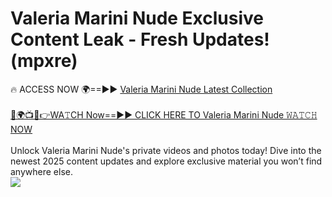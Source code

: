 # Valeria Marini Nude Exclusive Content Leak - Fresh Updates! (mpxre)

🔥 ACCESS NOW 🌍==►► <a href="https://tinyurl.com/2mz8nhtm" rel="nofollow">Valeria Marini Nude Latest Collection</a>
<br><br>
[🔴🌍📺📱👉WA𝚃CH Now==►► CLICK HERE TO Valeria Marini Nude 𝚆𝙰𝚃𝙲𝙷 NOW](https://tinyurl.com/2mz8nhtm)
<br><br>
Unlock Valeria Marini Nude's private videos and photos today! Dive into the newest 2025 content updates and explore exclusive material you won’t find anywhere else.
<br>
<a href="https://tinyurl.com/2mz8nhtm" rel="nofollow" data-target="animated-image.originalLink"><img src="https://camo.githubusercontent.com/8a4f000d20f83aca3bf7ec5f350d767afa0574a8a352519fd8cfa583a6f93a33/68747470733a2f2f692e696d6775722e636f6d2f644a486b345a712e676966" data-canonical-src="https://i.imgur.com/dJHk4Zq.gif" style="max-width: 100%; display: inline-block;" data-target="animated-image.originalImage"></a>
<br>
